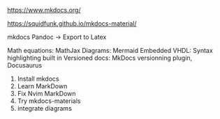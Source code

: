 https://www.mkdocs.org/

https://squidfunk.github.io/mkdocs-material/

mkdocs
Pandoc -> Export to Latex

Math equations: MathJax
Diagrams: Mermaid
Embedded VHDL: Syntax highlighting built in
Versioned docs: MkDocs versionning plugin, Docusaurus

1. Install mkdocs
2. Learn MarkDown
3. Fix Nvim MarkDown
4. Try mkdocs-materials
5. integrate diagrams
